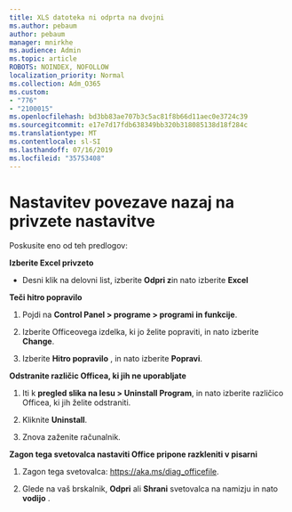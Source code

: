 ```yaml
---
title: XLS datoteka ni odprta na dvojni
ms.author: pebaum
author: pebaum
manager: mnirkhe
ms.audience: Admin
ms.topic: article
ROBOTS: NOINDEX, NOFOLLOW
localization_priority: Normal
ms.collection: Adm_O365
ms.custom:
- "776"
- "2100015"
ms.openlocfilehash: bd3bb83ae707b3c5ac81f8b66d11aec0e3724c39
ms.sourcegitcommit: e17e7d17fdb638349bb320b318085138d18f284c
ms.translationtype: MT
ms.contentlocale: sl-SI
ms.lasthandoff: 07/16/2019
ms.locfileid: "35753408"
---
```

# <a name="setting-file-associations-back-to-defaults"></a>Nastavitev povezave nazaj na privzete nastavitve

Poskusite eno od teh predlogov:

**Izberite Excel privzeto**

* Desni klik na delovni list, izberite **Odpri z**in nato izberite **Excel**

**Teči hitro popravilo**

1. Pojdi na **Control Panel > programe > programi in funkcije**.

2. Izberite Officeovega izdelka, ki jo želite popraviti, in nato izberite **Change**.

3. Izberite **Hitro popravilo** , in nato izberite **Popravi**.

**Odstranite različic Officea, ki jih ne uporabljate**

1. Iti k **pregled slika na lesu > Uninstall Program**, in nato izberite različico Officea, ki jih želite odstraniti.

2. Kliknite **Uninstall**.

3. Znova zaženite računalnik.

**Zagon tega svetovalca nastaviti Office pripone razkleniti v pisarni**

1. Zagon tega svetovalca: https://aka.ms/diag_officefile.

2. Glede na vaš brskalnik, **Odpri** ali **Shrani** svetovalca na namizju in nato **vodijo** .
